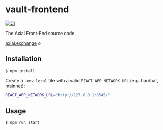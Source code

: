 # vault-frontend

[![CI](https://github.com/saddle-finance/saddle-frontend/workflows/CI/badge.svg)](https://github.com/saddle-finance/saddle-frontend/actions?query=workflow%3ACI)

The Axial Front-End source code

[axial.exchange](https://axial.exchange/) o

## Installation

```bash
$ npm install
```

Create a `.env.local` file with a valid `REACT_APP_NETWORK_URL` (e.g. hardhat, mainnet):

```bash
REACT_APP_NETWORK_URL="http://127.0.0.1:8545/"
```
## Usage

```bash
$ npm run start
```
